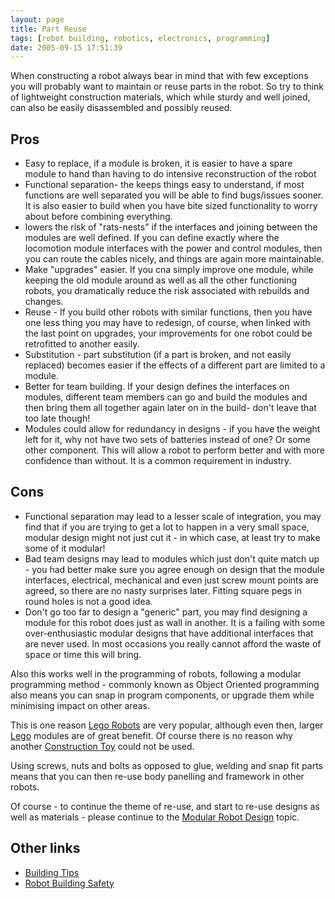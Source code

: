 ```yaml
---
layout: page
title: Part Reuse
tags: [robot building, robotics, electronics, programming]
date: 2005-09-15 17:51:39
---
```

When constructing a robot always bear in mind that with few exceptions you will probably want to maintain or reuse parts in the robot. So try to think of lightweight construction materials, which while sturdy and well joined, can also be easily disassembled and possibly reused.

## Pros

- Easy to replace, if a module is broken, it is easier to have a spare module to hand than having to do intensive reconstruction of the robot
- Functional separation- the keeps things easy to understand, if most functions are well separated you will be able to find bugs/issues sooner. It is also easier to build when you have bite sized functionality to worry about before combining everything.
- lowers the risk of "rats-nests" if the interfaces and joining between the modules are well defined. If you can define exactly where the locomotion module interfaces with the power and control modules, then you can route the cables nicely, and things are again more maintainable.
- Make "upgrades" easier. If you cna simply improve one module, while keeping the old module around as well as all the other functioning robots, you dramatically reduce the risk associated with rebuilds and changes.
- Reuse - If you build other robots with similar functions, then you have one less thing you may have to redesign, of course, when linked with the last point on upgrades, your improvements for one robot could be retrofitted to another easily.
- Substitution - part substitution (if a part is broken, and not easily replaced) becomes easier if the effects of a different part are limited to a module.
- Better for team building. If your design defines the interfaces on modules, different team members can go and build the modules and then bring them all together again later on in the build- don't leave that too late though!
- Modules could allow for redundancy in designs - if you have the weight left for it, why not have two sets of batteries instead of one? Or some other component. This will allow a robot to perform better and with more confidence than without. It is a common requirement in industry.

## Cons

- Functional separation may lead to a lesser scale of integration, you may find that if you are trying to get a lot to happen in a very small space, modular design might not just cut it - in which case, at least try to make some of it modular!
- Bad team designs may lead to modules which just don't quite match up - you had better make sure you agree enough on design that the module interfaces, electrical, mechanical and even just screw mount points are agreed, so there are no nasty surprises later. Fitting square pegs in round holes is not a good idea.
- Don't go too far to design a "generic" part, you may find designing a module for this robot does just as wall in another. It is a failing with some over-enthusiastic modular designs that have additional interfaces that are never used. In most occasions you really cannot afford the waste of space or time this will bring.

Also this works well in the programming of robots, following a modular programming method - commonly known as Object Oriented programming also means you can snap in program components, or upgrade them while minimising impact on other areas.

This is one reason [Lego Robots](/wiki/lego_robots.html "Lego Robots") are very popular, although even then, larger [Lego](/wiki/lego.html "The best known construction toy") modules are of great benefit. Of course there is no reason why another [Construction Toy](/wiki/construction_toy.html "Construction Toy") could not be used.

Using screws, nuts and bolts as opposed to glue, welding and snap fit parts means that you can then re-use body panelling and framework in other robots.

Of course - to continue the theme of re-use, and start to re-use designs as well as materials - please continue to the [Modular Robot Design](/wiki/modular_robot_design.html "Modular Robot Design") topic.

## Other links

* [Building Tips](/wiki/building_tips.html "Hints and helpers for actually building robots, and other stuff.")
* [Robot Building Safety](/wiki/robot_building_safety.html "Building robots can be dangerous - tips to help your safety")
